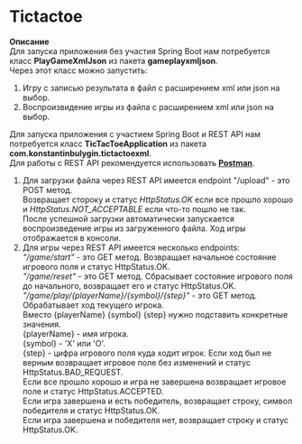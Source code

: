 # Tictactoe

**Описание**  
Для запуска приложения без участия Spring Boot нам потребуется класс **PlayGameXmlJson** из пакета **gameplayxmljson**.    
Через этот класс можно запустить:
1. Игру с записью результата в файл с расширением xml или json на выбор.
2. Воспроизвидение игры из файла с расширением xml или json на выбор.    

Для запуска приложения с участием Spring Boot и REST API нам потребуется класс **TicTacToeApplication** из пакета **com.konstantinbulygin.tictactoexml**.    
Для работы с REST API рекомендуется использовать [**Postman**](https://www.postman.com/).
1. Для загрузки файла через REST API имеется endpoint "/upload" - это POST метод.    
   Возвращает стороку и статус *HttpStatus.OK* если все прошло хорошо и *HttpStatus.NOT_ACCEPTABLE* если что-то пошло не так.    
   После успешной загрузки автоматически запускается воспроизведение игры из загруженного файла. Ход игры отображается в консоли.
2. Для игры через REST API имеется несколько endpoints:    
     *"/game/start"* - это GET метод. Возвращает начальное состояние игрового поля и статус HttpStatus.OK.    
     *"/game/reset"* - это GET метод. Сбрасывает состояние игрового поля до начального, возвращает его и статус HttpStatus.OK.    
     *"/game/play/{playerName}/{symbol}/{step}"* - это GET метод. Обрабатывает ход текущего игрока.    
     Вместо {playerName} {symbol} {step} нужно подставить конкретные значения.    
     {playerName} - имя игрока.    
     {symbol} - 'X' или 'O'.    
     {step} - цифра игрового поля куда ходит игрок.
     Если ход был не верным возвращает игровое поле без изменений и статус HttpStatus.BAD_REQUEST.    
     Если все прошло хорошо и игра не завершена возвращает игровое поле и статус HttpStatus.ACCEPTED.    
     Если игра завершена и есть победитель, возвращает строку, символ победителя и статус HttpStatus.OK.    
     Если игра завершена и победителя нет, возвращает строку и статус HttpStatus.OK.

